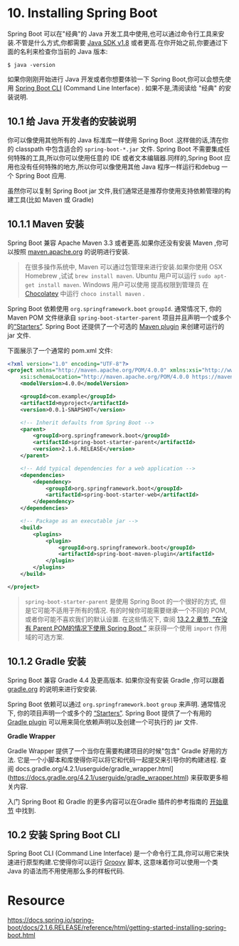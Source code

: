 # 10. Installing Spring Boot

Spring Boot 可以在"经典"的 Java 开发工具中使用,也可以通过命令行工具来安装.不管是什么方式,你都需要 [Java SDK v1.8](https://www.java.com/) 或者更高.在你开始之前,你要通过下面的名利来检查你当前的 Java 版本:

```shell
$ java -version
```



如果你刚刚开始进行 Java 开发或者你想要体验一下 Spring Boot,你可以会想先使用  [Spring Boot CLI](https://docs.spring.io/spring-boot/docs/2.1.6.RELEASE/reference/html/getting-started-installing-spring-boot.html#getting-started-installing-the-cli) (Command Line Interface) . 如果不是,清阅读给 "经典" 的安装说明.



## 10.1 给 Java 开发者的安装说明

你可以像使用其他所有的 Java 标准库一样使用 Spring Boot .这样做的话,清在你的 classpath 中包含适合的 `spring-boot-*.jar` 文件. Spring Boot 不需要集成任何特殊的工具,所以你可以使用任意的 IDE 或者文本编辑器.同样的,Spring Boot 应用也没有任何特殊的地方,所以你可以像使用其他 Java 程序一样运行和debug 一个 Spring Boot 应用.

虽然你可以复制 Spring Boot jar 文件,我们通常还是推荐你使用支持依赖管理的构建工具(比如  Maven 或 Gradle)



## 10.1.1 Maven 安装

Spring Boot 兼容 Apache Maven 3.3 或者更高.如果你还没有安装 Maven ,你可以按照  [maven.apache.org](https://maven.apache.org/) 的说明进行安装.

> 在很多操作系统中, Maven 可以通过包管理来进行安装.如果你使用 OSX Homebrew ,试试  `brew install maven`.  Ubuntu 用户可以运行 `sudo apt-get install maven`.  Windows 用户可以使用 提高权限到管理员 在  [Chocolatey](https://chocolatey.org/)  中运行  `choco install maven` .

Spring Boot 依赖使用  `org.springframework.boot` `groupId`. 通常情况下, 你的 Maven POM 文件继承自 `spring-boot-starter-parent` 项目并且声明一个或多个的[“Starters”](https://docs.spring.io/spring-boot/docs/2.1.6.RELEASE/reference/html/using-boot-build-systems.html#using-boot-starter). Spring Boot 还提供了一个可选的 [Maven plugin](https://docs.spring.io/spring-boot/docs/2.1.6.RELEASE/reference/html/build-tool-plugins-maven-plugin.html) 来创建可运行的 jar 文件.

下面展示了一个通常的 pom.xml 文件:

```xml
<?xml version="1.0" encoding="UTF-8"?>
<project xmlns="http://maven.apache.org/POM/4.0.0" xmlns:xsi="http://www.w3.org/2001/XMLSchema-instance"
	xsi:schemaLocation="http://maven.apache.org/POM/4.0.0 https://maven.apache.org/xsd/maven-4.0.0.xsd">
	<modelVersion>4.0.0</modelVersion>

	<groupId>com.example</groupId>
	<artifactId>myproject</artifactId>
	<version>0.0.1-SNAPSHOT</version>

	<!-- Inherit defaults from Spring Boot -->
	<parent>
		<groupId>org.springframework.boot</groupId>
		<artifactId>spring-boot-starter-parent</artifactId>
		<version>2.1.6.RELEASE</version>
	</parent>

	<!-- Add typical dependencies for a web application -->
	<dependencies>
		<dependency>
			<groupId>org.springframework.boot</groupId>
			<artifactId>spring-boot-starter-web</artifactId>
		</dependency>
	</dependencies>

	<!-- Package as an executable jar -->
	<build>
		<plugins>
			<plugin>
				<groupId>org.springframework.boot</groupId>
				<artifactId>spring-boot-maven-plugin</artifactId>
			</plugin>
		</plugins>
	</build>

</project>
```



> `spring-boot-starter-parent` 是使用 Spring Boot 的一个很好的方式, 但是它可能不适用于所有的情况. 有的时候你可能需要继承一个不同的 POM, 或者你可能不喜欢我们的默认设置. 在这些情况下, 查阅 [ 13.2.2  章节, “在没有 Parent POM的情况下使用 Spring Boot ”](https://docs.spring.io/spring-boot/docs/2.1.6.RELEASE/reference/html/using-boot-build-systems.html#using-boot-maven-without-a-parent)  来获得一个使用  `import` 作用域的可选方案.



## 10.1.2 Gradle 安装



Spring Boot 兼容 Gradle 4.4 及更高版本. 如果你没有安装 Gradle ,你可以跟着 [gradle.org](https://gradle.org/) 的说明来进行安安装.

Spring Boot 依赖可以通过 `org.springframework.boot` `group` 来声明. 通常情况下, 你的项目声明一个或多个的 [“Starters”](https://docs.spring.io/spring-boot/docs/2.1.6.RELEASE/reference/html/using-boot-build-systems.html#using-boot-starter). Spring Boot 提供了一个有用的 [Gradle plugin](https://docs.spring.io/spring-boot/docs/2.1.6.RELEASE/reference/html/build-tool-plugins-gradle-plugin.html) 可以用来简化依赖声明以及创建一个可执行的 jar 文件.

**Gradle Wrapper**

Gradle Wrapper 提供了一个当你在需要构建项目的时候"包含" Gradle 好用的方法. 它是一个小脚本和库使得你可以将它和代码一起提交来引导你的构建进程. 查阅 docs.gradle.org/4.2.1/userguide/gradle_wrapper.html](https://docs.gradle.org/4.2.1/userguide/gradle_wrapper.html) 来获取更多相关内容.

入门 Spring Boot 和 Gradle 的更多内容可以在Gradle 插件的参考指南的 [开始章节](https://docs.spring.io/spring-boot/docs/2.1.6.RELEASE/gradle-plugin/reference/html/#getting-started) 中找到.

## 

## 10.2 安装 Spring Boot CLI

Spring Boot CLI (Command Line Interface) 是一个命令行工具,你可以用它来快速进行原型构建.它使得你可以运行 [Groovy](http://groovy-lang.org/) 脚本, 这意味着你可以使用一个类 Java 的语法而不用使用那么多的样板代码.















# Resource

https://docs.spring.io/spring-boot/docs/2.1.6.RELEASE/reference/html/getting-started-installing-spring-boot.html